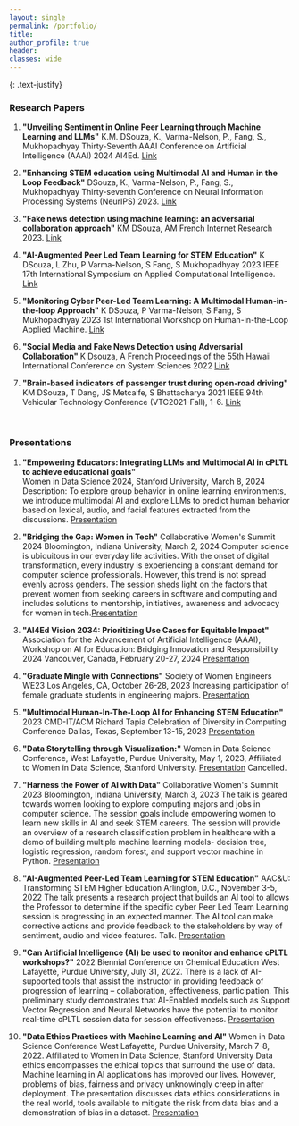 ```yaml
---
layout: single
permalink: /portfolio/
title:  
author_profile: true
header:
classes: wide
---
```

{: .text-justify}

### Research Papers 
1.	**"Unveiling Sentiment in Online Peer Learning through Machine Learning and LLMs"**
K.M. DSouza, K., Varma-Nelson, P., Fang, S., Mukhopadhyay
Thirty-Seventh AAAI Conference on Artificial Intelligence (AAAI) 2024 AI4Ed. [Link](https://scholar.google.com/citations?view_op=view_citation&hl=en&user=cYCDkQIAAAAJ&sortby=pubdate&citation_for_view=cYCDkQIAAAAJ:Tyk-4Ss8FVUC)

2. **"Enhancing STEM education using Multimodal AI and Human in the Loop Feedback"**
DSouza, K., Varma-Nelson, P., Fang, S., Mukhopadhyay
Thirty-seventh Conference on Neural Information Processing Systems (NeurIPS) 2023. [Link](https://scholar.google.com/citations?view_op=view_citation&hl=en&user=cYCDkQIAAAAJ&sortby=pubdate&citation_for_view=cYCDkQIAAAAJ:zYLM7Y9cAGgC) 

3. **"Fake news detection using machine learning: an adversarial collaboration approach"**
KM DSouza, AM French
Internet Research 2023. [Link](https://scholar.google.com/citations?view_op=view_citation&hl=en&user=cYCDkQIAAAAJ&sortby=pubdate&citation_for_view=cYCDkQIAAAAJ:2osOgNQ5qMEC)

4. **"AI-Augmented Peer Led Team Learning for STEM Education"**
K DSouza, L Zhu, P Varma-Nelson, S Fang, S Mukhopadhyay
2023 IEEE 17th International Symposium on Applied Computational Intelligence. [Link](https://ieeexplore.ieee.org/abstract/document/10158609)

5. **"Monitoring Cyber Peer-Led Team Learning: A Multimodal Human-in-the-loop Approach"**
K DSouza, P Varma-Nelson, S Fang, S Mukhopadhyay
2023 1st International Workshop on Human-in-the-Loop Applied Machine. [Link](https://scholar.google.com/citations?view_op=view_citation&hl=en&user=cYCDkQIAAAAJ&sortby=pubdate&citation_for_view=cYCDkQIAAAAJ:UeHWp8X0CEIC)

6. **"Social Media and Fake News Detection using Adversarial Collaboration"**
K Dsouza, A French
Proceedings of the 55th Hawaii International Conference on System Sciences 2022
[Link](https://scholar.google.com/citations?view_op=view_citation&hl=en&user=cYCDkQIAAAAJ&sortby=pubdate&citation_for_view=cYCDkQIAAAAJ:d1gkVwhDpl0C)

7. **"Brain-based indicators of passenger trust during open-road driving"**
KM DSouza, T Dang, JS Metcalfe, S Bhattacharya
2021 IEEE 94th Vehicular Technology Conference (VTC2021-Fall), 1-6. [Link](https://scholar.google.com/citations?view_op=view_citation&hl=en&user=cYCDkQIAAAAJ&sortby=pubdate&citation_for_view=cYCDkQIAAAAJ:u-x6o8ySG0sC)

&nbsp;
&nbsp;
### Presentations 
1.	**"Empowering Educators: Integrating LLMs and Multimodal AI in cPLTL to achieve educational goals"**  
Women in Data Science 2024, Stanford University, March 8, 2024
Description: To explore group behavior in online learning environments, we introduce multimodal AI and explore LLMs to predict human behavior based on lexical, audio, and facial features extracted from the discussions. [Presentation](https://www.widsworldwide.org/events/event/wids-stanford-2024/)

2. **"Bridging the Gap: Women in Tech"**
Collaborative Women's Summit 2024
Bloomington, Indiana University, March 2, 2024
Computer science is ubiquitous in our everyday life activities. With the onset of digital transformation, every industry is experiencing a constant demand for computer science professionals. However, this trend is not spread evenly across genders. The session sheds light on the factors that prevent women from seeking careers in software and computing and includes solutions to mentorship, initiatives, awareness and advocacy for women in tech.[Presentation]()

3. **"AI4Ed Vision 2034: Prioritizing Use Cases for Equitable Impact"**
Association for the Advancement of Artificial Intelligence (AAAI), Workshop on AI for Education: Bridging Innovation and Responsibility 2024
Vancouver, Canada, February 20-27, 2024
[Presentation](https://ai4ed.cc/aaai2024day1/)

4. **"Graduate Mingle with Connections"**
Society of Women Engineers WE23
Los Angeles, CA, October 26-28, 2023
Increasing participation of female graduate students in engineering majors.
[Presentation](https://we23.swe.org/)

5. **"Multimodal Human-In-The-Loop AI for Enhancing STEM Education"**
2023 CMD-IT/ACM Richard Tapia Celebration of Diversity in Computing Conference Dallas, Texas, September 13-15, 2023 [Presentation](https://tapiaconference.cmd-it.org/)


6. **"Data Storytelling through Visualization:"**
Women in Data Science Conference, West Lafayette, Purdue University, May 1, 2023, Affiliated to Women in Data Science, Stanford University. [Presentation](http://sites.lib.purdue.edu/wids/index.html) Cancelled.

7. **"Harness the Power of AI with Data"**
Collaborative Women's Summit 2023
Bloomington, Indiana University, March 3, 2023
The talk is geared towards women looking to explore computing majors and jobs in computer science. The session goals include empowering women to learn new skills in AI and seek STEM careers. The session will provide an overview of a research classification problem in healthcare with a demo of building multiple machine learning models- decision tree, logistic regression, random forest, and support vector machine in Python.
[Presentation](https://womenandtech.indiana.edu/summit/overview.html)

8. **"AI-Augmented Peer-Led Team Learning for STEM Education"**
AAC&U: Transforming STEM Higher Education
Arlington, D.C., November 3-5, 2022
The talk presents a research project that builds an AI tool to allows the Professor to determine if the specific cyber Peer Led Team Learning session is progressing in an expected manner. The AI tool can make corrective actions and provide feedback to the stakeholders by way of sentiment, audio and video features.
Talk. [Presentation](https://secure.aacu.org/iMIS/AACUR/Events/Event_Display.aspx?EventKey=STEM23)

9. **"Can Artificial Intelligence (AI) be used to monitor and enhance cPLTL workshops?"**
2022 Biennial Conference on Chemical Education
West Lafayette, Purdue University, July 31, 2022.
There is a lack of AI-supported tools that assist the instructor in providing feedback of progression of learning – collaboration, effectiveness, participation. This preliminary study demonstrates that AI-Enabled models such as Support Vector Regression and Neural Networks have the potential to monitor real-time cPLTL session data for session effectiveness. [Presentation](https://www.bcce2022.org/)

10. **"Data Ethics Practices with Machine Learning and AI"**
Women in Data Science Conference
West Lafayette, Purdue University, March 7-8, 2022. 
Affiliated to Women in Data Science, Stanford University
Data ethics encompasses the ethical topics that surround the use of data. Machine learning in AI applications has improved our lives. However, problems of bias, fairness and privacy unknowingly creep in after deployment. The presentation discusses data ethics considerations in the real world, tools available to mitigate the risk from data bias and a demonstration of bias in a dataset. [Presentation](http://sites.lib.purdue.edu/wids/index.html)






